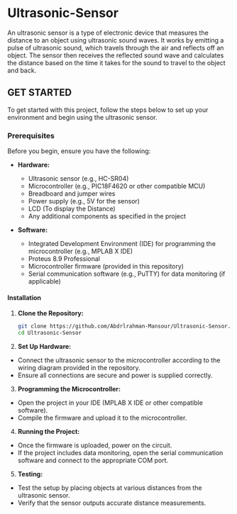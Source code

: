 # Ultrasonic-Sensor
An ultrasonic sensor is a type of electronic device that measures the distance to an object using ultrasonic sound waves. It works by emitting a pulse of ultrasonic sound, which travels through the air and reflects off an object. The sensor then receives the reflected sound wave and calculates the distance based on the time it takes for the sound to travel to the object and back.

## GET STARTED
To get started with this project, follow the steps below to set up your environment and begin using the ultrasonic sensor.

### Prerequisites

Before you begin, ensure you have the following:

- **Hardware:**
  - Ultrasonic sensor (e.g., HC-SR04)
  - Microcontroller (e.g., PIC18F4620 or other compatible MCU)
  - Breadboard and jumper wires
  - Power supply (e.g., 5V for the sensor)
  - LCD (To display the Distance)
  - Any additional components as specified in the project

- **Software:**
  - Integrated Development Environment (IDE) for programming the microcontroller (e.g., MPLAB X IDE)
  - Proteus 8.9 Professional
  - Microcontroller firmware (provided in this repository)
  - Serial communication software (e.g., PuTTY) for data monitoring (if applicable)

#### Installation

1. **Clone the Repository:**
   ```bash
   git clone https://github.com/Abdrlrahman-Mansour/Ultrasonic-Sensor.git
   cd Ultrasonic-Sensor
2. **Set Up Hardware:**
- Connect the ultrasonic sensor to the microcontroller according to the wiring diagram provided in the repository.
- Ensure all connections are secure and power is supplied correctly.

3. **Programming the Microcontroller:**
- Open the project in your IDE (MPLAB X IDE or other compatible software).
- Compile the firmware and upload it to the microcontroller.

4. **Running the Project:**
- Once the firmware is uploaded, power on the circuit.
- If the project includes data monitoring, open the serial communication software and connect to the appropriate COM port.


5. **Testing:**
- Test the setup by placing objects at various distances from the ultrasonic sensor.
- Verify that the sensor outputs accurate distance measurements.
